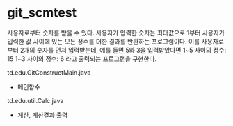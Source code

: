 # git_scmtest


사용자로부터 숫자를 받을 수 있다. 
사용자가 입력한 숫자는 최대값으로 1부터 사용자가 입력한 값 사이에 있는 모든 정수를 더한 결과를 반환하는 프로그램이다.
이를 사용자로부터 2개의 숫자를 먼저 입력받는데,
예를 들면 5와 3을 입력받았다면
1~5 사이의 정수: 15
1~3 사이의 정수: 6
라고 출력되는 프로그램을 구현한다.


td.edu.GitConstructMain.java
- 메인함수

td.edu.util.Calc.java
- 계산, 계산결과 출력 
